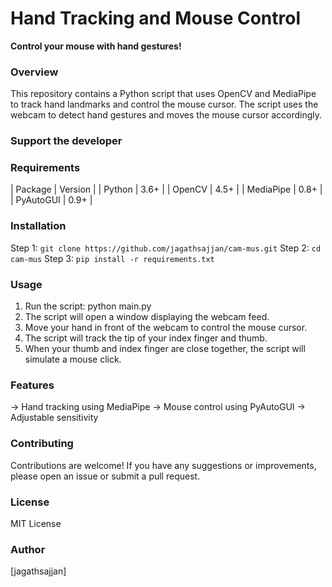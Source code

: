**Hand Tracking and Mouse Control**
=====================================

**Control your mouse with hand gestures!**

### Overview

This repository contains a Python script that uses OpenCV and MediaPipe to track hand landmarks and control the mouse cursor. The script uses the webcam to detect hand gestures and moves the mouse cursor accordingly.

### Support the developer

<script type="text/javascript" src="https://cdnjs.buymeacoffee.com/1.0.0/button.prod.min.js" data-name="bmc-button" data-slug="jagathsajjan" data-color="#FFDD00" data-emoji="☕"  data-font="Poppins" data-text="Buy me a coffee" data-outline-color="#000000" data-font-color="#000000" data-coffee-color="#ffffff" ></script>

### Requirements

| Package | Version |
| Python | 3.6+ |
| OpenCV | 4.5+ |
| MediaPipe | 0.8+ |
| PyAutoGUI | 0.9+ |

### Installation

Step 1: ```git clone https://github.com/jagathsajjan/cam-mus.git```
Step 2: ```cd cam-mus```
Step 3: ```pip install -r requirements.txt```

### Usage

1. Run the script: python main.py
2. The script will open a window displaying the webcam feed.
3. Move your hand in front of the webcam to control the mouse cursor.
4. The script will track the tip of your index finger and thumb.
5. When your thumb and index finger are close together, the script will simulate a mouse click.

### Features

-> Hand tracking using MediaPipe
-> Mouse control using PyAutoGUI
-> Adjustable sensitivity

### Contributing
Contributions are welcome! If you have any suggestions or improvements, please open an issue or submit a pull request.

### License

MIT License

### Author

[jagathsajjan]